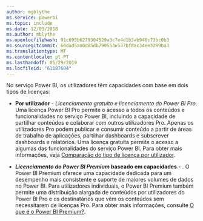 ```yaml
---
author: mgblythe
ms.service: powerbi
ms.topic: include
ms.date: 12/03/2018
ms.author: mblythe
ms.openlocfilehash: 91c695b6279304529a3c7e4d1b3ab946c73bc0b3
ms.sourcegitcommit: 60dad5aa0d85db790553e537bf8ac34ee3289ba3
ms.translationtype: MT
ms.contentlocale: pt-PT
ms.lasthandoff: 05/29/2019
ms.locfileid: "61187604"
---
```

No serviço Power BI, os utilizadores têm capacidades com base em dois tipos de licenças:

* **Por utilizador** - *Licenciamento gratuito e licenciamento do Power BI Pro*. Uma licença Power BI Pro permite o acesso a todos os conteúdos e funcionalidades no serviço Power BI, incluindo a capacidade de partilhar conteúdos e colaborar com outros utilizadores Pro. Apenas os utilizadores Pro podem publicar e consumir conteúdo a partir de áreas de trabalho de aplicações, partilhar dashboards e subscrever dashboards e relatórios. Uma licença gratuita permite o acesso a algumas das funcionalidades do serviço Power BI. Para obter mais informações, veja [Comparação do tipo de licença por utilizador](../service-features-license-type.md#per-user-license-type-comparison).

* ***Licenciamento do Power BI Premium* baseado em capacidades** - . O Power BI Premium oferece uma capacidade dedicada para um desempenho mais consistente e suporte de maiores volumes de dados no Power BI. Para utilizadores individuais, o Power BI Premium também permite uma distribuição alargada de conteúdos por utilizadores do Power BI Pro e os destinatários que vêm os conteúdos sem necessitarem de licenças Pro. Para obter mais informações, consulte [O que é o Power BI Premium?](../service-premium-what-is.md).